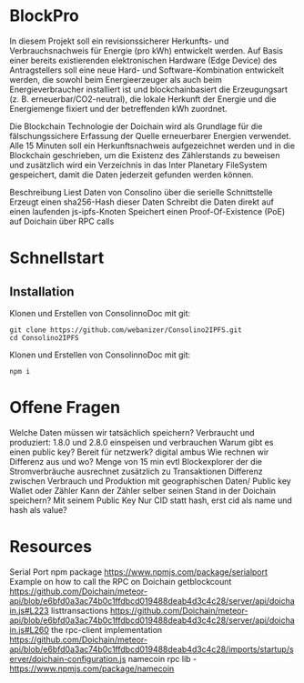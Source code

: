 # BlockPro

In diesem Projekt soll ein revisionssicherer Herkunfts- und Verbrauchsnachweis für Energie (pro 
kWh) entwickelt werden. Auf Basis einer bereits existierenden elektronischen Hardware (Edge 
Device) des Antragstellers soll eine neue Hard- und Software-Kombination entwickelt werden, die
sowohl beim Energieerzeuger als auch beim Energieverbraucher installiert ist und 
blockchainbasiert die Erzeugungsart (z. B. erneuerbar/CO2-neutral), die lokale Herkunft der 
Energie und die Energiemenge fixiert und der betreffenden kWh zuordnet.  

Die Blockchain Technologie der Doichain wird als Grundlage für die fälschungssichere Erfassung der Quelle erneuerbarer Energien verwendet. Alle 15 Minuten soll ein Herkunftsnachweis aufgezeichnet werden und in die Blockchain geschrieben, um die Existenz des Zählerstands zu beweisen und zusätzlich wird ein Verzeichnis in das Inter Planetary FileSystem gespeichert, damit die Daten jederzeit gefunden werden können.

Beschreibung
Liest Daten von Consolino über die serielle Schnittstelle
Erzeugt einen sha256-Hash dieser Daten
Schreibt die Daten direkt auf einen laufenden js-ipfs-Knoten
Speichert einen Proof-Of-Existence (PoE) auf Doichain über RPC calls


# Schnellstart

## Installation

Klonen und Erstellen von ConsolinnoDoc mit git:

    
    git clone https://github.com/webanizer/Consolino2IPFS.git
    cd Consolino2IPFS
    
Klonen und Erstellen von ConsolinnoDoc mit git:

   
    npm i

    
    
# Offene Fragen
Welche Daten müssen wir tatsächlich speichern? Verbraucht und produziert: 1.8.0 und 2.8.0 einspeisen und verbrauchen
Warum gibt es einen public key? Bereit für netzwerk? digital ambus
Wie rechnen wir Differenz aus und wo? Menge von 15 min evtl Blockexplorer der die Stromverbräuche ausrechnet zusätzlich zu Transaktionen Differenz zwischen Verbrauch und Produktion mit geographischen Daten/ Public key Wallet oder Zähler
Kann der Zähler selber seinen Stand in der Doichain speichern? Mit seinem Public Key
Nur CID statt hash, erst cid als name und hash als value?

# Resources

Serial Port npm package https://www.npmjs.com/package/serialport
Example on how to call the RPC on Doichain
getblockcount https://github.com/Doichain/meteor-api/blob/e6bfd0a3ac74b0c1ffdbcd019488deab4d3c4c28/server/api/doichain.js#L223
listtransactions https://github.com/Doichain/meteor-api/blob/e6bfd0a3ac74b0c1ffdbcd019488deab4d3c4c28/server/api/doichain.js#L260
the rpc-client implementation https://github.com/Doichain/meteor-api/blob/e6bfd0a3ac74b0c1ffdbcd019488deab4d3c4c28/imports/startup/server/doichain-configuration.js
namecoin rpc lib - https://www.npmjs.com/package/namecoin
   












